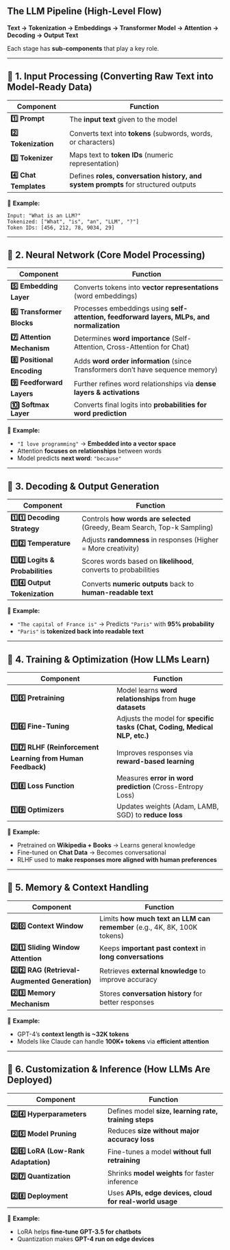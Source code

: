 ## **The LLM Pipeline (High-Level Flow)**

**Text → Tokenization → Embeddings → Transformer Model → Attention → Decoding → Output Text**

Each stage has **sub-components** that play a key role.

---

## **📌 1. Input Processing (Converting Raw Text into Model-Ready Data)**

| Component | Function |
| --- | --- |
| **1️⃣ Prompt** | The **input text** given to the model |
| **2️⃣ Tokenization** | Converts text into **tokens** (subwords, words, or characters) |
| **3️⃣ Tokenizer** | Maps text to **token IDs** (numeric representation) |
| **4️⃣ Chat Templates** | Defines **roles, conversation history, and system prompts** for structured outputs |

📌 **Example:**

```
Input: "What is an LLM?"
Tokenized: ["What", "is", "an", "LLM", "?"]
Token IDs: [456, 212, 78, 9034, 29]
```

---

## **📌 2. Neural Network (Core Model Processing)**

| Component | Function |
| --- | --- |
| **5️⃣ Embedding Layer** | Converts tokens into **vector representations** (word embeddings) |
| **6️⃣ Transformer Blocks** | Processes embeddings using **self-attention, feedforward layers, MLPs, and normalization** |
| **7️⃣ Attention Mechanism** | Determines **word importance** (Self-Attention, Cross-Attention for Chat) |
| **8️⃣ Positional Encoding** | Adds **word order information** (since Transformers don’t have sequence memory) |
| **9️⃣ Feedforward Layers** | Further refines word relationships via **dense layers & activations** |
| **🔟 Softmax Layer** | Converts final logits into **probabilities for word prediction** |

📌 **Example:**

- `"I love programming"` → **Embedded into a vector space**
- Attention **focuses on relationships** between words
- Model predicts **next word**: `"because"`

---

## **📌 3. Decoding & Output Generation**

| Component | Function |
| --- | --- |
| **1️⃣1️⃣ Decoding Strategy** | Controls **how words are selected** (Greedy, Beam Search, Top-k Sampling) |
| **1️⃣2️⃣ Temperature** | Adjusts **randomness** in responses (Higher = More creativity) |
| **1️⃣3️⃣ Logits & Probabilities** | Scores words based on **likelihood**, converts to probabilities |
| **1️⃣4️⃣ Output Tokenization** | Converts **numeric outputs** back to **human-readable text** |

📌 **Example:**

- `"The capital of France is"` → Predicts `"Paris"` with **95% probability**
- `"Paris"` is **tokenized back into readable text**

---

## **📌  4. Training & Optimization (How LLMs Learn)**

| Component | Function |
| --- | --- |
| **1️⃣5️⃣ Pretraining** | Model learns **word relationships** from **huge datasets** |
| **1️⃣6️⃣ Fine-Tuning** | Adjusts the model for **specific tasks (Chat, Coding, Medical NLP, etc.)** |
| **1️⃣7️⃣ RLHF (Reinforcement Learning from Human Feedback)** | Improves responses via **reward-based learning** |
| **1️⃣8️⃣ Loss Function** | Measures **error in word prediction** (Cross-Entropy Loss) |
| **1️⃣9️⃣ Optimizers** | Updates weights (Adam, LAMB, SGD) to **reduce loss** |

📌 **Example:**

- Pretrained on **Wikipedia + Books** → Learns general knowledge
- Fine-tuned on **Chat Data** → Becomes conversational
- RLHF used to **make responses more aligned with human preferences**

---

## **📌 5. Memory & Context Handling**

| Component | Function |
| --- | --- |
| **2️⃣0️⃣ Context Window** | Limits **how much text an LLM can remember** (e.g., 4K, 8K, 100K tokens) |
| **2️⃣1️⃣ Sliding Window Attention** | Keeps **important past context** in **long conversations** |
| **2️⃣2️⃣ RAG (Retrieval-Augmented Generation)** | Retrieves **external knowledge** to improve accuracy |
| **2️⃣3️⃣ Memory Mechanism** | Stores **conversation history** for better responses |

📌 **Example:**

- GPT-4’s **context length is ~32K tokens**
- Models like Claude can handle **100K+ tokens** via **efficient attention**


---

## **📌 6. Customization & Inference (How LLMs Are Deployed)**

| Component | Function |
| --- | --- |
| **2️⃣4️⃣ Hyperparameters** | Defines model **size, learning rate, training steps** |
| **2️⃣5️⃣ Model Pruning** | Reduces **size without major accuracy loss** |
| **2️⃣6️⃣ LoRA (Low-Rank Adaptation)** | Fine-tunes a model **without full retraining** |
| **2️⃣7️⃣ Quantization** | Shrinks **model weights** for faster inference |
| **2️⃣8️⃣ Deployment** | Uses **APIs, edge devices, cloud for real-world usage** |

📌 **Example:**

- LoRA helps **fine-tune GPT-3.5 for chatbots**
- Quantization makes **GPT-4 run on edge devices**